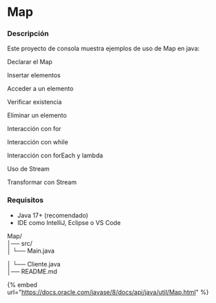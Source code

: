 # Map

### Descripción

Este proyecto de consola muestra ejemplos de uso de Map en java:

Declarar el Map

Insertar elementos

Acceder a un elemento

Verificar existencia

Eliminar un elemento

Interacción con for

Interacción con while

Interacción con forEach y lambda

Uso de Stream

Transformar con Stream

### Requisitos

* Java 17+ (recomendado)
* IDE como IntelliJ, Eclipse o VS Code

Map/\
│── src/\
│ └── Main.java

│ └── Cliente.java\
│── README.md

{% embed url="https://docs.oracle.com/javase/8/docs/api/java/util/Map.html" %}
